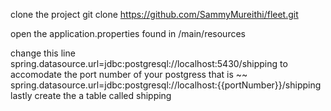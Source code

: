 clone the project 
git clone https://github.com/SammyMureithi/fleet.git

open the application.properties found in /main/resources

change this line spring.datasource.url=jdbc:postgresql://localhost:5430/shipping
to accomodate the port number of your postgress
that is  ~~ spring.datasource.url=jdbc:postgresql://localhost:{{portNumber}}/shipping
 lastly create the a table called shipping